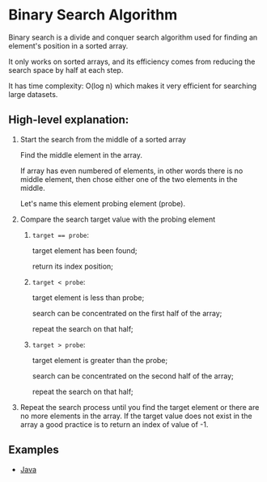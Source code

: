 # Binary Search Algorithm

Binary search is a divide and conquer search algorithm used for finding an element's position in a sorted array.

It only works on sorted arrays, and its efficiency comes from reducing the search space by half at each step.

It has time complexity: O(log n) which makes it very efficient for searching large datasets.

## High-level explanation:

1. Start the search from the middle of a sorted array

   Find the middle element in the array.

   If array has even numbered of elements, in other words there is no middle element, then chose either one of the two
   elements in the middle.

   Let's name this element probing element (probe).

2. Compare the search target value with the probing element

   1. `target == probe`:

      target element has been found;

      return its index position;

   2. `target < probe`:

      target element is less than probe;

      search can be concentrated on the first half of the array;

      repeat the search on that half;

   3. `target > probe`:

      target element is greater than the probe;

      search can be concentrated on the second half of the array;

      repeat the search on that half;

3. Repeat the search process until you find the target element or there are no more elements in the array. If the target value does not exist in the array a good practice is to return an index of value of -1.

## Examples

- [Java](workouts/java/src/main/algorithms/binary_search)
